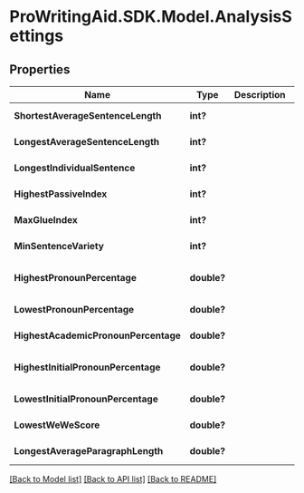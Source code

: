 # ProWritingAid.SDK.Model.AnalysisSettings

## Properties

Name | Type | Description | Notes
------------ | ------------- | ------------- | -------------
**ShortestAverageSentenceLength** | **int?** |  | [default to 11]
**LongestAverageSentenceLength** | **int?** |  | [default to 18]
**LongestIndividualSentence** | **int?** |  | [default to 30]
**HighestPassiveIndex** | **int?** |  | [default to 25]
**MaxGlueIndex** | **int?** |  | [default to 40]
**MinSentenceVariety** | **int?** |  | [default to 3]
**HighestPronounPercentage** | **double?** |  | [default to 15.0]
**LowestPronounPercentage** | **double?** |  | [default to 4.0]
**HighestAcademicPronounPercentage** | **double?** |  | [default to 2.0]
**HighestInitialPronounPercentage** | **double?** |  | [default to 30.0]
**LowestInitialPronounPercentage** | **double?** |  | [default to 0.0]
**LowestWeWeScore** | **double?** |  | [default to 0.6]
**LongestAverageParagraphLength** | **double?** |  | [default to 6.0]



[[Back to Model list]](../README.md#documentation-for-models) [[Back to API list]](../README.md#documentation-for-api-endpoints) [[Back to README]](../README.md)

